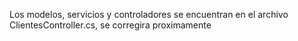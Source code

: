 Los modelos, servicios y controladores se encuentran en el archivo ClientesController.cs, se corregira proximamente


